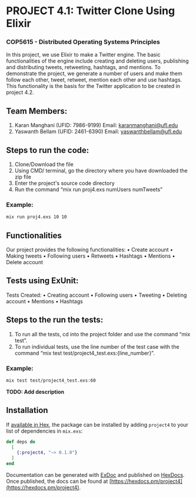 
# PROJECT 4.1:  Twitter Clone Using Elixir

### COP5615 - Distributed Operating Systems Principles

In this project, we use Elixir to make a Twitter engine. The basic functionalities of the engine include creating and deleting users, publishing and distributing tweets, retweeting, hashtags, and mentions. To demonstrate the project, we generate a number of users and make them follow each other, tweet, retweet, mention each other and use hashtags. This functionality is the basis for the Twitter application to be created in project 4.2.   

## Team Members:
1.	Karan Manghani (UFID: 7986-9199) Email: karanmanghani@ufl.edu 
2.	Yaswanth Bellam (UFID: 2461-6390) Email: yaswanthbellam@ufl.edu 


## Steps to run the code: 
1.	Clone/Download the file
2.	Using CMD/ terminal, go the directory where you have downloaded the zip file
3.	Enter the project's source code directory
4.	Run the command “mix run proj4.exs numUsers numTweets” 

### Example: 
```sh
mix run proj4.exs 10 10
```

## Functionalities
Our project provides the following functionalities: 
•	Create account 
•	Making tweets 
•	Following users 
•	Retweets 
•	Hashtags 
•	Mentions 
•	Delete account 

## Tests using ExUnit: 

Tests Created: 
•	Creating account 
•	Following users 
•	Tweeting 
•	Deleting account 
•	Mentions 
•	Hashtags 

## Steps to the run the tests:
1.	To run all the tests, cd into the project folder and use the command “mix test”.
2.	To run individual tests, use the line number of the test case with the command “mix test test/project4_test.exs:{line_number}”.

### Example: 
```sh 
mix test test/project4_test.exs:60
```
**TODO: Add description**

## Installation

If [available in Hex](https://hex.pm/docs/publish), the package can be installed
by adding `project4` to your list of dependencies in `mix.exs`:

```elixir
def deps do
  [
    {:project4, "~> 0.1.0"}
  ]
end
```

Documentation can be generated with [ExDoc](https://github.com/elixir-lang/ex_doc)
and published on [HexDocs](https://hexdocs.pm). Once published, the docs can
be found at [https://hexdocs.pm/project4](https://hexdocs.pm/project4).

